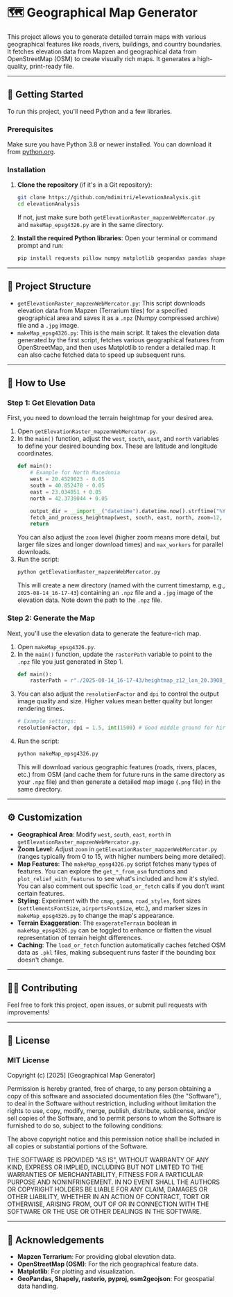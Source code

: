 # 🗺️ Geographical Map Generator

This project allows you to generate detailed terrain maps with various geographical features like roads, rivers, buildings, and country boundaries. It fetches elevation data from Mapzen and geographical data from OpenStreetMap (OSM) to create visually rich maps. It generates a high-quality, print-ready file.

---

## 🚀 Getting Started

To run this project, you'll need Python and a few libraries.

### Prerequisites

Make sure you have Python 3.8 or newer installed. You can download it from [python.org](https://www.python.org/downloads/).

### Installation

1.  **Clone the repository** (if it's in a Git repository):
    ```bash
    git clone https://github.com/mdimitri/elevationAnalysis.git
    cd elevationAnalysis
    ```
    If not, just make sure both `getElevationRaster_mapzenWebMercator.py` and `makeMap_epsg4326.py` are in the same directory.

2.  **Install the required Python libraries**:
    Open your terminal or command prompt and run:
    ```bash
    pip install requests pillow numpy matplotlib geopandas pandas shapely rasterio pyproj tqdm scikit-image osm2geojson
    ```

---

## 📂 Project Structure

* `getElevationRaster_mapzenWebMercator.py`: This script downloads elevation data from Mapzen (Terrarium tiles) for a specified geographical area and saves it as a `.npz` (Numpy compressed archive) file and a `.jpg` image.
* `makeMap_epsg4326.py`: This is the main script. It takes the elevation data generated by the first script, fetches various geographical features from OpenStreetMap, and then uses Matplotlib to render a detailed map. It can also cache fetched data to speed up subsequent runs.

---

## 🏃 How to Use

### Step 1: Get Elevation Data

First, you need to download the terrain heightmap for your desired area.

1.  Open `getElevationRaster_mapzenWebMercator.py`.
2.  In the `main()` function, adjust the `west`, `south`, `east`, and `north` variables to define your desired bounding box. These are latitude and longitude coordinates.
    ```python
    def main():
        # Example for North Macedonia
        west = 20.4529023 - 0.05
        south = 40.852478 - 0.05
        east = 23.034051 + 0.05
        north = 42.3739044 + 0.05

        output_dir = __import__("datetime").datetime.now().strftime("%Y-%m-%d_%H-%M-%S")
        fetch_and_process_heightmap(west, south, east, north, zoom=12, output_dir=output_dir, max_workers=32)
        return
    ```
    You can also adjust the `zoom` level (higher zoom means more detail, but larger file sizes and longer download times) and `max_workers` for parallel downloads.
3.  Run the script:
    ```bash
    python getElevationRaster_mapzenWebMercator.py
    ```
    This will create a new directory (named with the current timestamp, e.g., `2025-08-14_16-17-43`) containing an `.npz` file and a `.jpg` image of the elevation data. Note down the path to the `.npz` file.

### Step 2: Generate the Map

Next, you'll use the elevation data to generate the feature-rich map.

1.  Open `makeMap_epsg4326.py`.
2.  In the `main()` function, update the `rasterPath` variable to point to the `.npz` file you just generated in Step 1.
    ```python
    def main():
        rasterPath = r"./2025-08-14_16-17-43/heightmap_z12_lon_20.3908_23.1151_lat_40.7807_42.4882_reslon_0.000343_reslat_0.000257.npz" # Replace with your .npz path
    ```
3.  You can also adjust the `resolutionFactor` and `dpi` to control the output image quality and size. Higher values mean better quality but longer rendering times.
    ```python
    # Example settings:
    resolutionFactor, dpi = 1.5, int(1500) # Good middle ground for hires
    ```
4.  Run the script:
    ```bash
    python makeMap_epsg4326.py
    ```
    This will download various geographic features (roads, rivers, places, etc.) from OSM (and cache them for future runs in the same directory as your `.npz` file) and then generate a detailed map image (`.png` file) in the same directory.

---

## ⚙️ Customization

* **Geographical Area**: Modify `west`, `south`, `east`, `north` in `getElevationRaster_mapzenWebMercator.py`.
* **Zoom Level**: Adjust `zoom` in `getElevationRaster_mapzenWebMercator.py` (ranges typically from 0 to 15, with higher numbers being more detailed).
* **Map Features**: The `makeMap_epsg4326.py` script fetches many types of features. You can explore the `get_*_from_osm` functions and `plot_relief_with_features` to see what's included and how it's styled. You can also comment out specific `load_or_fetch` calls if you don't want certain features.
* **Styling**: Experiment with the `cmap`, `gamma`, `road_styles`, font sizes (`settlementsFontSize`, `airportsFontSize`, etc.), and marker sizes in `makeMap_epsg4326.py` to change the map's appearance.
* **Terrain Exaggeration**: The `exagerateTerrain` boolean in `makeMap_epsg4326.py` can be toggled to enhance or flatten the visual representation of terrain height differences.
* **Caching**: The `load_or_fetch` function automatically caches fetched OSM data as `.pkl` files, making subsequent runs faster if the bounding box doesn't change.

---

## 🙋‍♂️ Contributing

Feel free to fork this project, open issues, or submit pull requests with improvements!

---

## 📄 License

### MIT License

Copyright (c) [2025] [Geographical Map Generator]

Permission is hereby granted, free of charge, to any person obtaining a copy
of this software and associated documentation files (the "Software"), to deal
in the Software without restriction, including without limitation the rights
to use, copy, modify, merge, publish, distribute, sublicense, and/or sell
copies of the Software, and to permit persons to whom the Software is
furnished to do so, subject to the following conditions:

The above copyright notice and this permission notice shall be included in all
copies or substantial portions of the Software.

THE SOFTWARE IS PROVIDED "AS IS", WITHOUT WARRANTY OF ANY KIND, EXPRESS OR
IMPLIED, INCLUDING BUT NOT LIMITED TO THE WARRANTIES OF MERCHANTABILITY,
FITNESS FOR A PARTICULAR PURPOSE AND NONINFRINGEMENT. IN NO EVENT SHALL THE
AUTHORS OR COPYRIGHT HOLDERS BE LIABLE FOR ANY CLAIM, DAMAGES OR OTHER
LIABILITY, WHETHER IN AN ACTION OF CONTRACT, TORT OR OTHERWISE, ARISING FROM,
OUT OF OR IN CONNECTION WITH THE SOFTWARE OR THE USE OR OTHER DEALINGS IN THE
SOFTWARE.

---

## 🙏 Acknowledgements

* **Mapzen Terrarium**: For providing global elevation data.
* **OpenStreetMap (OSM)**: For the rich geographical feature data.
* **Matplotlib**: For plotting and visualization.
* **GeoPandas, Shapely, rasterio, pyproj, osm2geojson**: For geospatial data handling.